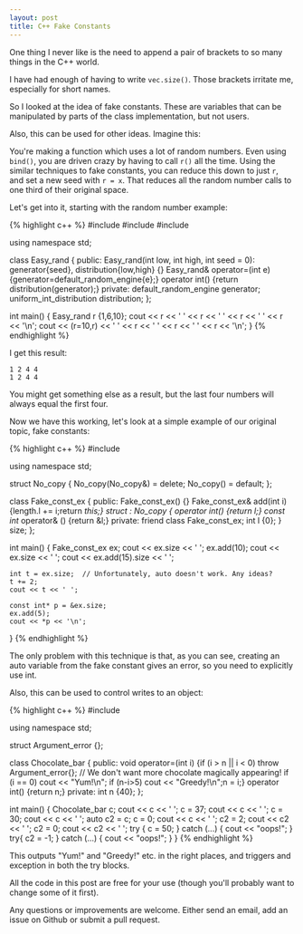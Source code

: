 ```yaml
---
layout: post
title: C++ Fake Constants
---
```


One thing I never like is the need to append a pair of brackets to so many
things in the C++ world.

I have had enough of having to write `vec.size()`. Those brackets irritate me,
especially for short names.

So I looked at the idea of fake constants. These are variables that can be
manipulated by parts of the class implementation, but not users.

Also, this can be used for other ideas. Imagine this:

You're making a function which uses a lot of random numbers.
Even using `bind()`, you are driven crazy by having to call `r()` all the time.
Using the similar techniques to fake constants, you can reduce this down to just
`r`, and set a new seed with `r = x`. That reduces all the random number calls
to one third of their original space.

Let's get into it, starting with the random number example:

{% highlight c++ %}
#include <iostream>
#include <random>
#include <utility>

using namespace std;

class Easy_rand
{
public:
    Easy_rand(int low, int high, int seed = 0):
        generator{seed}, distribution{low,high} {}
    Easy_rand& operator=(int e) {generator=default_random_engine{e};}
    operator int() {return distribution(generator);}
private:
    default_random_engine generator;
    uniform_int_distribution<int> distribution;
};

int main()
{
    Easy_rand r {1,6,10};
    cout << r << ' ' << r << ' ' << r << ' ' << r << '\n';
    cout << (r=10,r) << ' ' << r << ' ' << r << ' ' << r << '\n';
}
{% endhighlight %}

I get this result:

    1 2 4 4
    1 2 4 4

You might get something else as a result, but the last four numbers will always equal the
first four.

Now we have this working, let's look at a simple example of our original topic,
fake constants:

{% highlight c++ %}
#include <iostream>

using namespace std;

struct No_copy
{
    No_copy(No_copy&) = delete;
    No_copy() = default;
};

class Fake_const_ex
{
public:
    Fake_const_ex() {}
    Fake_const_ex& add(int i) {length.l += i;return *this;}
    struct : No_copy
    {
        operator int() {return l;}
        const int* operator& () {return &l;}
    private:
        friend class Fake_const_ex;
        int l {0};
    } size;
};

int main()
{
    Fake_const_ex ex; 
    cout << ex.size << ' ';
    ex.add(10);
    cout << ex.size << ' ';
    cout << ex.add(15).size << ' ';

    int t = ex.size;  // Unfortunately, auto doesn't work. Any ideas?
    t += 2;
    cout << t << ' ';
    
    const int* p = &ex.size;
    ex.add(5);
    cout << *p << '\n';
}
{% endhighlight %}

The only problem with this technique is that, as you can see, creating an auto
variable from the fake constant gives an error, so you need to explicitly use int.

Also, this can be used to control writes to an object:

{% highlight c++ %}
#include <iostream>

using namespace std;

struct Argument_error {};

class Chocolate_bar
{
public:
    void operator=(int i) {if (i > n || i < 0) throw Argument_error{};
    // We don't want more chocolate magically appearing!
                           if (i == 0) cout << "Yum!\n"; if (n-i>5)
                           cout << "Greedy!\n";n = i;}
    operator int() {return n;}
private:
    int n {40};
};

int main()
{
    Chocolate_bar c;
    cout << c << ' ';
    c = 37; cout << c << ' ';
    c = 30; cout << c << ' ';
    auto c2 = c;
    c = 0; cout << c << ' ';
    c2 = 2; cout << c2 << ' ';
    c2 = 0; cout << c2 << ' ';
    try {
        c = 50;
    }
    catch (...) {
        cout << "oops!";
    }
    try{
        c2 = -1;
    }
    catch (...) {
        cout << "oops!";
    }
}
{% endhighlight %}

This outputs "Yum!" and "Greedy!" etc. in the right places, and triggers
and exception in both the try blocks.

All the code in this post are free for your use (though you'll probably want
to change some of it first).

Any questions or improvements are welcome. Either send an email, add an issue
on Github or submit a pull request.
